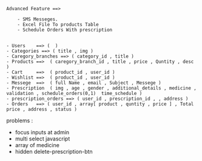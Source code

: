 


    Advanced Feature ==> 

        - SMS Messeges.
        - Excel File To products Table
        - Schedule Orders With prescription


    - Users    ==> (  )
    - Categories ==> ( title , img )
    - Caregory_branches ==> ( category_id , title )
    - Products ==>  ( caregory_branch_id , title , price , Quntity , desc )
    - Cart     ==>  ( product_id , user_id )
    - Wishlist ==>  ( product_id , user_id )
    - Messege  ==>  ( full Name , email , Subject , Messege )
    - Prescription  ( img , age , gender , additional_details , medicine , validation , schedule_orders(0,1)  time_schedule )
    - prescription_orders ==> ( user_id , prescription_id , , address )
    - Orders   ==> ( user_id , array[ product , quntity , price ] , Total price , address , status )






problems  :

- focus inputs at admin 
- multi select javascript
- array of medicine
- hidden delete-prescription-btn 
